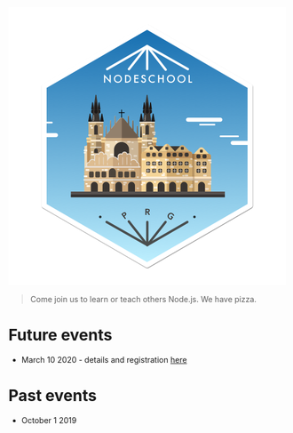 ![GitHub Logo](/res/nodeschool-praha.png)

> Come join us to learn or teach others Node.js. We have pizza.

# Future events

- March 10 2020 - details and registration [here](https://www.eventbrite.com/e/nodeschool-prague-2-tickets-94111322499?aff=erelexpmlt)

# Past events

- October 1 2019
